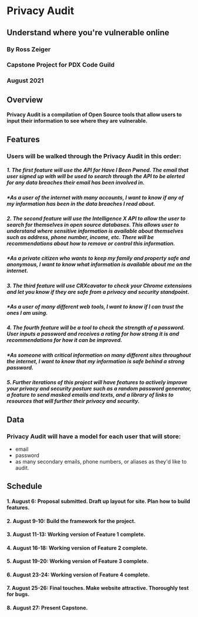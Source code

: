 # Privacy Audit

## Understand where you're vulnerable online

### By Ross Zeiger
### Capstone Project for PDX Code Guild
### August 2021

## Overview

#### Privacy Audit is a compilation of Open Source tools that allow users to input their information to see where they are vulnerable.

## Features

### Users will be walked through the Privacy Audit in this order:

##### 1. The first feature will use the API for Have I Been Pwned. The email that user signed up with will be used to search through the API to be alerted for any data breaches their email has been involved in.

#####  *As a user of the internet with many accounts, I want to know if any of my information has been in the data breaches I read about.

##### 2. The second feature will use the Intelligence X API to allow the user to search for themselves in open source databases. This allows user to understand where sensitive information is available about themselves such as address, phone number, income, etc. There will be recommendations about how to remove or control this information.

#####  *As a private citizen who wants to keep my family and property safe and anonymous, I want to know what information is available about me on the internet.

##### 3. The third feature will use CRXcavator to check your Chrome extensions and let you know if they are safe from a privacy and security standpoint. 

#####  *As a user of many different web tools, I want to know if I can trust the ones I am using.

##### 4. The fourth feature will be a tool to check the strength of a password. User inputs a password and receives a rating for how strong it is and recommendations for how it can be improved.

#####  *As someone with critical information on many different sites throughout the internet, I want to know that my information is safe behind a strong password.

##### 5. Further iterations of this project will have features to actively improve your privacy and security posture such as a random password generator, a feature to send masked emails and texts, and a library of links to resources that will further their privacy and security.

## Data

### Privacy Audit will have a model for each user that will store:
  * email
  * password
  * as many secondary emails, phone numbers, or aliases as they'd like to audit. 

## Schedule

#### 1. August 6: Proposal submitted. Draft up layout for site. Plan how to build features.
#### 2. August 9-10: Build the framework for the project.
#### 3. August 11-13: Working version of Feature 1 complete.
#### 4. August 16-18: Working version of Feature 2 complete.
#### 5. August 19-20: Working version of Feature 3 complete.
#### 6. August 23-24: Working version of Feature 4 complete.
#### 7. August 25-26: Final touches. Make website attractive. Thoroughly test for bugs. 
#### 8. August 27: Present Capstone.
